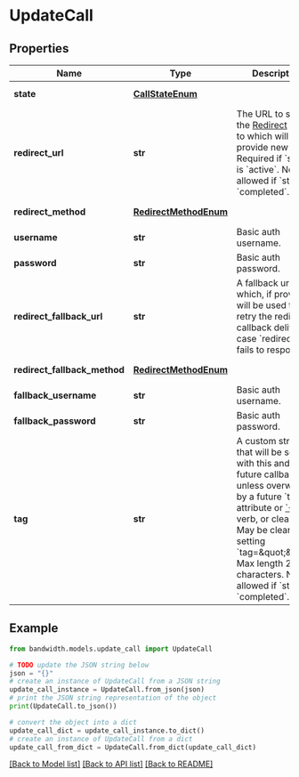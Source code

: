 # UpdateCall


## Properties

Name | Type | Description | Notes
------------ | ------------- | ------------- | -------------
**state** | [**CallStateEnum**](CallStateEnum.md) |  | [optional] [default to CallStateEnum.ACTIVE]
**redirect_url** | **str** | The URL to send the [Redirect](/docs/voice/bxml/redirect) event to which will provide new BXML.  Required if &#x60;state&#x60; is &#x60;active&#x60;.  Not allowed if &#x60;state&#x60; is &#x60;completed&#x60;. | [optional] 
**redirect_method** | [**RedirectMethodEnum**](RedirectMethodEnum.md) |  | [optional] [default to RedirectMethodEnum.POST]
**username** | **str** | Basic auth username. | [optional] 
**password** | **str** | Basic auth password. | [optional] 
**redirect_fallback_url** | **str** | A fallback url which, if provided, will be used to retry the redirect callback delivery in case &#x60;redirectUrl&#x60; fails to respond. | [optional] 
**redirect_fallback_method** | [**RedirectMethodEnum**](RedirectMethodEnum.md) |  | [optional] [default to RedirectMethodEnum.POST]
**fallback_username** | **str** | Basic auth username. | [optional] 
**fallback_password** | **str** | Basic auth password. | [optional] 
**tag** | **str** | A custom string that will be sent with this and all future callbacks unless overwritten by a future &#x60;tag&#x60; attribute or [&#x60;&lt;Tag&gt;&#x60;](/docs/voice/bxml/tag) verb, or cleared.  May be cleared by setting &#x60;tag&#x3D;\&quot;\&quot;&#x60;.  Max length 256 characters.  Not allowed if &#x60;state&#x60; is &#x60;completed&#x60;. | [optional] 

## Example

```python
from bandwidth.models.update_call import UpdateCall

# TODO update the JSON string below
json = "{}"
# create an instance of UpdateCall from a JSON string
update_call_instance = UpdateCall.from_json(json)
# print the JSON string representation of the object
print(UpdateCall.to_json())

# convert the object into a dict
update_call_dict = update_call_instance.to_dict()
# create an instance of UpdateCall from a dict
update_call_from_dict = UpdateCall.from_dict(update_call_dict)
```
[[Back to Model list]](../README.md#documentation-for-models) [[Back to API list]](../README.md#documentation-for-api-endpoints) [[Back to README]](../README.md)



